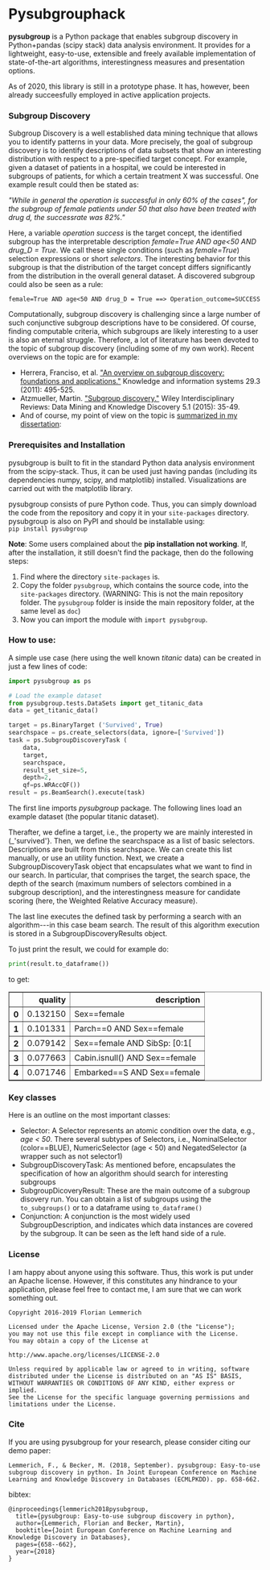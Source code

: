 # Pysubgrouphack

**pysubgroup** is a Python package that enables subgroup discovery in Python+pandas (scipy stack) data analysis environment. It provides for a lightweight, easy-to-use, extensible and freely available implementation of state-of-the-art algorithms, interestingness measures and presentation options.

As of 2020, this library is still in a prototype phase. It has, however, been already succeesfully employed in active application projects.
 
### Subgroup Discovery

Subgroup Discovery is a well established data mining technique that allows you to identify patterns in your data.
More precisely, the goal of subgroup discovery is to identify descriptions of data subsets that show an interesting distribution with respect to a pre-specified target concept.
For example, given a dataset of patients in a hospital, we could be interested in subgroups of patients, for which a certain treatment X was successful.
One example result could then be stated as:

_"While in general the operation is successful in only 60% of the cases", for the subgroup
of female patients under 50 that also have been treated with drug d, the successrate was 82%."_

Here, a variable _operation success_ is the target concept, the identified subgroup has the interpretable description _female=True AND age<50 AND drug_D = True_. We call these single conditions (such as _female=True_) selection expressions or short _selectors_.
The interesting behavior for this subgroup is that the distribution of the target concept differs significantly from the distribution in the overall general dataset.
A discovered subgroup could also be seen as a rule:
```
female=True AND age<50 AND drug_D = True ==> Operation_outcome=SUCCESS
```
Computationally, subgroup discovery is challenging since a large number of such conjunctive subgroup descriptions have to be considered. Of course, finding computable criteria, which subgroups are likely interesting to a user is also an eternal struggle. 
Therefore, a lot of literature has been devoted to the topic of subgroup discovery (including some of my own work). Recent overviews on the topic are for example:

* Herrera, Franciso, et al. ["An overview on subgroup discovery: foundations and applications."](https://scholar.google.de/scholar?q=Herrera%2C+Franciso%2C+et+al.+%E2%80%9CAn+overview+on+subgroup+discovery%3A+foundations+and+applications.%E2%80%9D+Knowledge+and+information+systems+29.3+(2011)%3A+495-525.) Knowledge and information systems 29.3 (2011): 495-525.
* Atzmueller, Martin. ["Subgroup discovery."](https://scholar.google.de/scholar?q=Atzmueller%2C+Martin.+%E2%80%9CSubgroup+discovery.%E2%80%9D+Wiley+Interdisciplinary+Reviews%3A+Data+Mining+and+Knowledge+Discovery+5.1+(2015)%3A+35-49.) Wiley Interdisciplinary Reviews: Data Mining and Knowledge Discovery 5.1 (2015): 35-49.
* And of course, my point of view on the topic is [summarized in my dissertation](https://opus.bibliothek.uni-wuerzburg.de/files/9781/Dissertation-Lemmerich.pdf):

### Prerequisites and Installation
pysubgroup is built to fit in the standard Python data analysis environment from the scipy-stack.
Thus, it can be used just having pandas (including its dependencies numpy, scipy, and matplotlib) installed. Visualizations are carried out with the matplotlib library.

pysubgroup consists of pure Python code. Thus, you can simply download the code from the repository and copy it in your `site-packages` directory.
pysubgroup is also on PyPI and should be installable using:  
`pip install pysubgroup`

**Note**: Some users complained about the **pip installation not working**.
If, after the installation, it still doesn't find the package, then do the following steps:
 1. Find where the directory `site-packages` is.
 2. Copy the folder `pysubgroup`, which contains the source code, into the `site-packages` directory. (WARNING: This is not the main repository folder. The `pysubgroup` folder is inside the main repository folder, at the same level as `doc`)
 3. Now you can import the module with `import pysubgroup`.

### How to use:
A simple use case (here using the well known _titanic_ data) can be created in just a few lines of code:

```python
import pysubgroup as ps

# Load the example dataset
from pysubgroup.tests.DataSets import get_titanic_data
data = get_titanic_data()

target = ps.BinaryTarget ('Survived', True)
searchspace = ps.create_selectors(data, ignore=['Survived'])
task = ps.SubgroupDiscoveryTask (
    data, 
    target, 
    searchspace, 
    result_set_size=5, 
    depth=2, 
    qf=ps.WRAccQF())
result = ps.BeamSearch().execute(task)
```
The first line imports _pysubgroup_ package.
The following lines load an example dataset (the popular titanic dataset).

Therafter, we define a target, i.e., the property we are mainly interested in (_'survived'}.
Then, we define the searchspace as a list of basic selectors. Descriptions are built from this searchspace. We can create this list manually, or use an utility function.
Next, we create a SubgroupDiscoveryTask object that encapsulates what we want to find in our search.
In particular, that comprises the target, the search space, the depth of the search (maximum numbers of selectors combined in a subgroup description), and the interestingness measure for candidate scoring (here, the Weighted Relative Accuracy measure).

The last line executes the defined task by performing a search with an algorithm---in this case beam search. The result of this algorithm execution is stored in a SubgroupDiscoveryResults object.

To just print the result, we could for example do:

```python
print(result.to_dataframe())
```

to get:

<table border="1" class="dataframe">
<thead>    <tr style="text-align: right;">      <th></th>      <th>quality</th>      <th>description</th>    </tr>  </thead>
<tbody>
    <tr>      <th>0</th>      <td>0.132150</td>      <td>Sex==female</td>    </tr>
    <tr>      <th>1</th>      <td>0.101331</td>      <td>Parch==0 AND Sex==female</td>    </tr>
    <tr>      <th>2</th>      <td>0.079142</td>      <td>Sex==female AND SibSp: [0:1[</td>    </tr>
    <tr>      <th>3</th>      <td>0.077663</td>      <td>Cabin.isnull() AND Sex==female</td>    </tr>
    <tr>      <th>4</th>      <td>0.071746</td>      <td>Embarked==S AND Sex==female</td>    </tr>
</tbody></table>


### Key classes
Here is an outline on the most important classes:
* Selector: A Selector represents an atomic condition over the data, e.g., _age < 50_. There several subtypes of Selectors, i.e., NominalSelector (color==BLUE), NumericSelector (age < 50) and NegatedSelector (a wrapper such as not selector1)
* SubgroupDiscoveryTask: As mentioned before, encapsulates the specification of how an algorithm should search for interesting subgroups
* SubgroupDicoveryResult: These are the main outcome of a subgroup disovery run. You can obtain a list of subgroups using the `to_subgroups()` or to a dataframe using `to_dataframe()`
* Conjunction: A conjunction is the most widely used SubgroupDescription, and indicates which data instances are covered by the subgroup. It can be seen as the left hand side of a rule.





### License
I am happy about anyone using this software. Thus, this work is put under an Apache license. However, if this constitutes
any hindrance to your application, please feel free to contact me, I am sure that we can work something out.

    Copyright 2016-2019 Florian Lemmerich
        
    Licensed under the Apache License, Version 2.0 (the "License");
    you may not use this file except in compliance with the License.
    You may obtain a copy of the License at

    http://www.apache.org/licenses/LICENSE-2.0

    Unless required by applicable law or agreed to in writing, software
    distributed under the License is distributed on an "AS IS" BASIS,
    WITHOUT WARRANTIES OR CONDITIONS OF ANY KIND, either express or implied.
    See the License for the specific language governing permissions and
    limitations under the License.
    
### Cite
If you are using pysubgroup for your research, please consider citing our demo paper:
        
    Lemmerich, F., & Becker, M. (2018, September). pysubgroup: Easy-to-use subgroup discovery in python. In Joint European Conference on Machine Learning and Knowledge Discovery in Databases (ECMLPKDD). pp. 658-662.
    
bibtex:
  
    @inproceedings{lemmerich2018pysubgroup,
      title={pysubgroup: Easy-to-use subgroup discovery in python},
      author={Lemmerich, Florian and Becker, Martin},
      booktitle={Joint European Conference on Machine Learning and Knowledge Discovery in Databases},
      pages={658--662},
      year={2018}
    }
